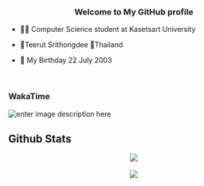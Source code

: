 ### <div align="center">Welcome to My GitHub profile</div>  
  

- 👨‍🎓 Computer Science student at Kasetsart University  
  

- 👦Teerut Srithongdee 📍Thailand  
  

- 🎉 My Birthday 22 July 2003  
  

<br/>  

### WakaTime

![enter image description here](https://wakatime.com/share/@c8d96fb5-8891-4032-89a1-0ab5747b03ce/efad9e89-3138-481c-9b22-dcc8bb377c4b.png)


## Github Stats  
<div align="center"><img src="https://github-readme-stats.vercel.app/api?username=Teerut26&show_icons=true&count_private=true&hide_border=true" align="center" /></div>  

<br/> 

<div align="center">
<img src="https://komarev.com/ghpvc/?username=Teerut26&&style=flat-square" align="center" />
</div>  
